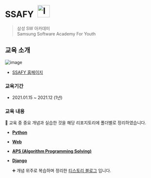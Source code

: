 # SSAFY&nbsp; <img src="http://edu.ssafy.com/asset/images/header-logo.jpg" alt="logo" width="40px">
> 삼성 SW 아카데미  
Samsung Software Academy For Youth  

## 교육 소개

![image](https://user-images.githubusercontent.com/67505208/112417232-70982100-8d6a-11eb-973d-98b17ef7807d.png)

- [SSAFY 홈페이지](https://www.ssafy.com/ksp/jsp/swp/swpMain.jsp)


### 교육기간
- 2021.01.15 ~ 2021.12 (1년)

### 교육 내용

📝 교육 중 중요 개념과 실습한 것을 해당 리포지토리에 폴더별로 정리하였습니다.

- [__Python__](https://github.com/OH1107/SSAFY/tree/main/Python)


- [__Web__](https://github.com/OH1107/SSAFY/tree/main/Web)


- [__APS (Algorithm Programming Solving)__](https://github.com/OH1107/SSAFY/tree/main/Algorithm)


- [**Django**](https://github.com/OH1107/SSAFY/tree/main/Django)

  ➕ 개념 위주로 복습하며 정리한 [티스토리 블로그](https://5-ssssseung.tistory.com/)  입니다. 
